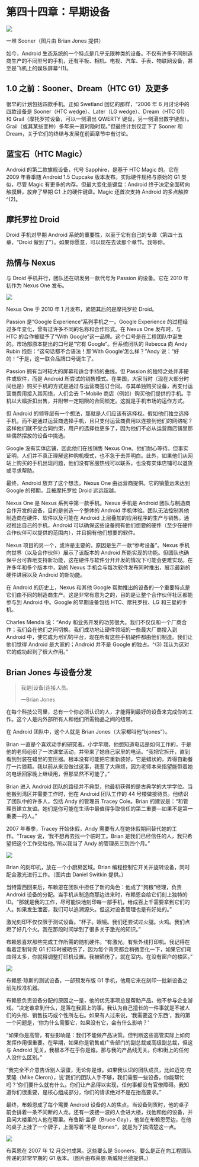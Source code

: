 # 第四十四章：早期设备

![](img/f44001.png)

一堆 Sooner（图片由 Brian Jones 提供）

如今，Android 生态系统的一个特点是几乎无限种类的设备。不仅有许多不同制造商生产的不同型号的手机，还有平板、相机、电视、汽车、手表、物联网设备，甚至是飞机上的娱乐屏幕^(1)。

## 1.0 之前：Sooner、Dream（HTC G1）及更多

很早的计划包括四款手机。正如 Swetland 回忆的那样，“2006 年 6 月讨论中的四款设备是 Sooner（HTC wedge）、Later（LG wedge）、Dream（HTC G1）和 Grail（摩托罗拉设备，可以一侧滑出 QWERTY 键盘，另一侧滑出数字键盘）。Grail（或其某些变种）多年来一直时隐时现。”但最终计划仅定下了 Sooner 和 Dream，关于它们的终结与发展在前面章节中有讨论。

## 蓝宝石（HTC Magic）

Android 的第二款旗舰设备，代号 Sapphire，是基于 HTC Magic 的。它在 2009 年春季随 Android 1.5 Cupcake 版本发布。实际硬件规格与原始的 G1 类似，尽管 Magic 有更多的内存。但最大变化是键盘：Android 终于决定全面转向触摸屏，放弃了早期 G1 上的硬件键盘。Magic 还首次支持 Android 的多点触控^(2)。

## 摩托罗拉 Droid

Droid 手机对早期 Android 系统的重要性，以至于它有自己的专章（第四十五章，“Droid 做到了”）。如果你愿意，可以现在去读那个章节。我等你。

## 热情与 Nexus

与 Droid 手机并行，团队还在研发另一款代号为 Passion 的设备。它在 2010 年初作为 Nexus One 发布。

![](img/f44002.png)

Nexus One 于 2010 年 1 月发布，紧随其后的是摩托罗拉 Droid。

Passion 是“Google Experience”系列手机之一。Google Experience 的过程经过多年变化，曾有过许多不同的名称和合作形式。在 Nexus One 发布时，与 HTC 的合作被赋予了“With Google”这一品牌。这个口号是在工程团队中诞生的。市场部原本提出的口号是“它有 Google”。但系统团队的 Rebecca 向 Andy Rubin 抱怨：“这句话都不合语法！那‘With Google’怎么样？”Andy 说：“好的！”于是，这一联合品牌口号诞生了。

Passion 拥有当时较大的屏幕和适合手持的曲线。但 Passion 的独特之处并非硬件或软件，而是 Android 所尝试的销售模式。在美国，大家当时（现在大部分时间也是）购买手机的方式是通过与运营商签订合同。与其单独购买设备，再支付运营商费用接入其网络，人们会去 T-Mobile 商店（例如）购买他们提供的手机。手机以大幅折扣出售，并附带一定期限的合同锁定。这就是手机市场的运作方式。

但 Android 的领导层有一个想法，那就是人们应该有选择权。假如他们独立选择手机，而不是通过运营商选择手机，且只支付运营商费用以连接到他们的网络呢？这样他们就不受合同约束，用户的选择也更多了，因为他们不必从运营商店铺里那些偶然摆放的设备中挑选。

Google 没有实体店铺，因此他们在线销售 Nexus One。他们耐心等待。但事实证明，人们并不真正理解这种购机模式，也不急于去弄明白。此外，如果他们从网站上购买的手机出现问题，他们没有客服热线可以联系，也没有实体店铺可以退货或寻求帮助。

最终，Android 放弃了这个想法，Nexus One 由运营商提供。它的销量远未达到 Google 的预期，且被摩托罗拉 Droid 远远超越。

Nexus One 是 Nexus 系列中第一款手机。Nexus 手机是 Android 团队与制造商合作开发的设备，目的是创造一个整体的 Android 手机体验。团队无法控制其他制造商在硬件、软件以及可能在 Android 上层叠加的应用程序的生产与销售。通过推出自己的手机，Android 可以确保这些设备拥有他们想要的硬件（至少在硬件合作伙伴可以提供的范围内），并且拥有他们想要的软件。

Nexus 项目的另一个，或许是主要的，原因是生产一款“参考设备”。Nexus 手机向世界（以及合作伙伴）展示了该版本的 Android 所能实现的功能。但团队也确保平台可靠地支持新功能，这在硬件与软件分开开发的情况下可能会更难实现。在许多年和多个版本中，新的 Nexus 手机会与每次软件发布同时推出，展示最新的硬件进展以及 Android 的新功能。

在 Android 的历史上，Nexus 和其他 Google 帮助推出的设备的一个重要特点是它们由不同的制造商生产。这是非常有意为之的，目的是让整个合作伙伴社区都能参与到 Android 中。Google 的早期设备包括 HTC、摩托罗拉、LG 和三星的手机。

Charles Mendis 说：“Andy 和业务开发的功劳很大。我们不仅仅和一个厂商合作；我们会在他们之间切换。我们成功地让硬件领域的一些最大厂商投入到 Android 中，使它成为*他们*的平台，现在所有这些手机硬件都由他们制造。我们让他们觉得 Android 是大家的；Android 并不是 Google 的独占。^(3) 我认为这对它的成功起到了很大作用。”

## Brian Jones 与设备分发

> 我是[设备]连接人员。
> 
> —Brian Jones

在每个科技公司里，总有一个你必须认识的人，才能得到最好的设备来完成你的工作。这个人是内外部所有人和他们所需物品之间的纽带。

在 Android 团队中，这个人就是 Brian Jones（大家都叫他“bjones”）。

Brian 一直是个喜欢动手的研究者。小学早期，他想知道电话是如何工作的，于是他的老师组织了一次课堂活动，并带来了她自己家里的电话。“我把它拆开，直到看到封装在蜡里的变压器。根本没有可能把它重新装好。它是蜡状的，弄得自助餐厅一片狼藉。我以前从来没做过这事，我惹了大麻烦，因为老师本来指望能带着她的电话回家晚上继续用，但那显然不可能了。”

Brian 进入 Android 团队的路径并不典型，他最初获得的是古典学的大学学位。当他搬到湾区并需要工作时，他在 Android 团队工作的 44 号楼做接待员。他结识了团队中的许多人，包括 Andy 的管理员 Tracey Cole。Brian 的建议是：“和管理员建立友谊。她们是你可能在生活中最值得争取信任的第二重要—如果不是第一重要—的人。”

2007 年春季，Tracey 开始休假，Andy 需要有人在她休假期间替代她的工作。“Tracey 说，‘我不想再去找一个临时工。Brian 是我们已经信任的人，我只希望把这个工作交给他。’所以我当了 Andy 的管理员三到四个月。”

![](img/f44003.png)

Brian 的刻印机，放在一个小厨房区域。Brian 编程控制它开关并旋转设备，同时配合激光进行工作。（图片由 Daniel Switkin 提供。）

当特雷西回来后，布赖恩在团队中担任了新的角色：他成了“狗粮”经理，负责 Android 设备的分配。当手机从制造商那边进来时，布赖恩会给它们刻上独特的 ID。“那就是我的工作，尽可能快地刻印每一部手机，给成百上千需要拿到它们的人。如果发生泄密，我们可以追溯源头。但这对设备管理也是有好处的。”

激光刻印不仅仅限于测试设备。“杯子。眼镜。我们还尝试过火腿。火鸡。我们点燃了好几个火。我在那段时间学到了很多关于激光的知识。”

布赖恩喜欢那些完成工作所需的随机硬件。“有激光。有紫外线打印机。我记得在看着定制背壳 G1 打印时被晒伤了，因为每个背壳都会稍微变化一下，如果它们弯曲得太多，你就得调整打印机设置。我被晒伤了。就在室内。在没有窗户的楼区。”

![](img/f44004.png)

布赖恩·琼斯的测试设备，一部预发布版 G1 手机，他用它来在刻印一批新设备之前先校准机器。

布赖恩负责设备分配的原因之一是，他的优先事项总是帮助产品。他不参与企业游戏。“决定谁拿到什么，是落在我肩上的事。我认为自己擅长的一件事就是不被人们的头衔、销售技巧或个性所左右。如果有人过来说，‘我需要这个东西’，我的第一个问题是，‘你为什么需要它，如果没有它，会有什么影响？’

“如果你是高管，有些影响是：我们不能做产品决策。但判断这些高管实际上如何发挥作用很重要。在早期，如果你是销售或广告部门的副总裁或高级副总裁，但这与 Android 无关，我根本不在乎你是谁。那与我的产品线无关。你和街上的任何人没什么区别。”

“我完全不介意告诉别人滚蛋，无论你是谁。如果我认识的团队成员，比如迈克·克莱隆（Mike Cleron），说‘我们的团队人手不够，我们需要一些设备，你能帮忙吗？’你们要什么就有什么。你们让产品得以实现，任何事都没有官僚障碍。我知道你们很重要，是核心组成部分，你们的请求绝对不是在抬高要求。”

最终，布赖恩成了每个需要 Android 设备的人的焦点。当设备到货时，他的桌子前会排着一条不间断的人龙。还有一波接一波的人会进大楼，找他和他的设备，并且问大楼里的人他在哪里。布鲁斯·盖伊（Bruce Gay），他坐在布赖恩旁边，在他的桌子上挂了一个牌子，上面写着“不是 Bjones”，就是为了搞清楚这一点。

![](img/f44005.png)

布莱恩在 2007 年 12 月交付成果。这些要么是 Sooners，要么是正在向工程团队传递的非常早期的 G1 版本。（图片由布莱恩·斯威特兰德提供。）
